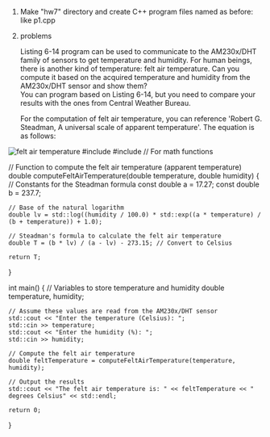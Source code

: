 1. Make "hw7" directory and create C++ program files named as before: like p1.cpp
2. problems

    Listing 6-14 program can be used to communicate to the AM230x/DHT family of sensors to get temperature and humidity. For human beings, there is another kind of temperature: felt air temperature. Can you compute it based on the acquired temperature and humidity from the  AM230x/DHT sensor and show them?     
You can program based on Listing 6-14, but you need to compare your results with the ones from Central Weather Bureau.

    For the computation of felt air temperature, you can reference 'Robert G. Steadman, A universal scale of apparent temperature'. The equation is as follows:

<img src="imgs/air_temperature.jpg" alt="felt air temperature">
#include <iostream>
#include <cmath> // For math functions

// Function to compute the felt air temperature (apparent temperature)
double computeFeltAirTemperature(double temperature, double humidity) {
    // Constants for the Steadman formula
    const double a = 17.27;
    const double b = 237.7;
    
    // Base of the natural logarithm
    double lv = std::log((humidity / 100.0) * std::exp((a * temperature) / (b + temperature)) + 1.0);
    
    // Steadman's formula to calculate the felt air temperature
    double T = (b * lv) / (a - lv) - 273.15; // Convert to Celsius
    
    return T;
}

int main() {
    // Variables to store temperature and humidity
    double temperature, humidity;
    
    // Assume these values are read from the AM230x/DHT sensor
    std::cout << "Enter the temperature (Celsius): ";
    std::cin >> temperature;
    std::cout << "Enter the humidity (%): ";
    std::cin >> humidity;
    
    // Compute the felt air temperature
    double feltTemperature = computeFeltAirTemperature(temperature, humidity);
    
    // Output the results
    std::cout << "The felt air temperature is: " << feltTemperature << " degrees Celsius" << std::endl;
    
    return 0;
}
